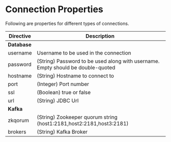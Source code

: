 # Connection Properties

Following are properties for different types of connections. 

| Directive                                                              | Description                                                      |
| ---------------------------------------------------------------------- | ---------------------------------------------------------------- |
| **Database**                                                            |                                                                  |
| username                              | Username to be used in the connection   |
| password | (String) Password to be used along with username. Empty should be double-quoted |
| hostname | (String) Hostname to connect to |
| port | (Integer) Port number |
| ssl | (Boolean) true or false |
| url | (String) JDBC Url |
| **Kafka**                                                            | |
| zkqorum | (String) Zookeeper quorum string (host1:2181,host2:2181,host3:2181) |
| brokers | (String) Kafka Broker |
